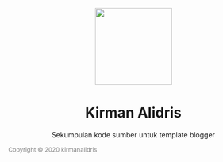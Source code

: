 <p align="center">
  <img width="155" src="https://i.ibb.co/3mwS5pJ/Tak-berjudul26-20200614153015.png">
  <h1 align="center">Kirman Alidris</h1>
  <p align="center">Sekumpulan 
  kode sumber untuk template blogger<p>
<p style="font-size:12px;color:gray;">Copyright © 2020 kirmanalidris</p>
</p>
